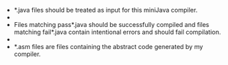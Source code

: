 + *.java files should be treated as input for this miniJava compiler.
+ 
+ Files matching pass*.java should be successfully compiled and files matching fail*.java contain intentional errors and should fail compilation.
+ 
+ *.asm files are files containing the abstract code generated by my compiler.
